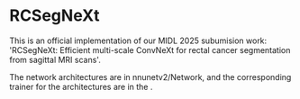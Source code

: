 # RCSegNeXt
This is an official implementation of our MIDL 2025 subumision work: 'RCSegNeXt: Efficient multi-scale ConvNeXt for rectal cancer segmentation from sagittal MRI scans'.

The network architectures are in nnunetv2/Network, and the corresponding trainer for the architectures are in the .
